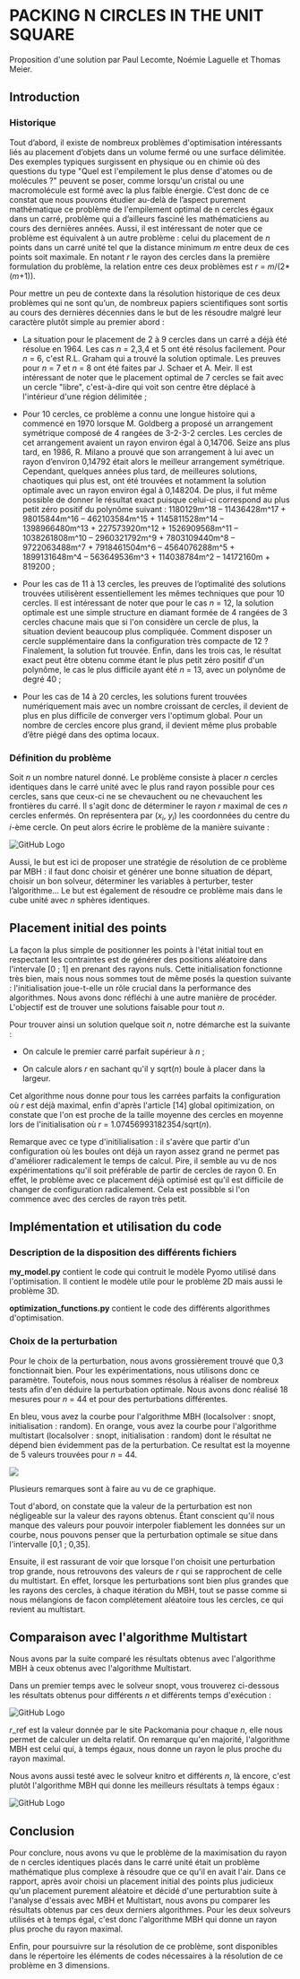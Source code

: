 # PACKING N CIRCLES IN THE UNIT SQUARE

Proposition d'une solution par Paul Lecomte, Noémie Laguelle et Thomas Meier.

## Introduction

### Historique

Tout d’abord, il existe de nombreux problèmes d'optimisation intéressants liés au placement d’objets dans un volume fermé ou une surface délimitée. Des exemples typiques surgissent en physique ou en chimie où des questions du type "Quel est l'empilement le plus dense d'atomes ou de molécules ?" peuvent se poser, comme lorsqu'un cristal ou une macromolécule est formé avec la plus faible énergie. C’est donc de ce constat que nous pouvons étudier au-delà de l’aspect purement mathématique ce problème de l'empilement optimal de n cercles égaux dans un carré, problème qui a d’ailleurs fasciné les mathématiciens au cours des dernières années. Aussi, il est intéressant de noter que ce problème est équivalent à un autre problème : celui du placement de *n* points dans un carré unité tel que la distance minimum *m* entre deux de ces points soit maximale. En notant *r* le rayon des cercles dans la première formulation du problème, la relation entre ces deux problèmes est *r* = *m*/(2*(*m*+1)).

Pour mettre un peu de contexte dans la résolution historique de ces deux problèmes qui ne sont qu’un, de nombreux papiers scientifiques sont sortis au cours des dernières décennies dans le but de les résoudre malgré leur caractère plutôt simple au premier abord :

-	La situation pour le placement de 2 à 9 cercles dans un carré a déjà été résolue en 1964. Les cas *n* = 2,3,4 et 5 ont été résolus facilement. Pour *n* = 6, c'est R.L. Graham qui a trouvé la solution optimale. Les preuves pour *n* = 7 et *n* = 8 ont été faites par J. Schaer et A. Meir. Il est intéressant de noter que le placement optimal de 7 cercles se fait avec un cercle "libre", c'est-à-dire qui voit son centre être déplacé à l'intérieur d'une région délimitée ;

-	Pour 10 cercles, ce problème a connu une longue histoire qui a commencé en 1970 lorsque M. Goldberg a proposé un arrangement symétrique composé de 4 rangées de 3-2-3-2 cercles. Les cercles de cet arrangement avaient un rayon environ égal à 0,14706. Seize ans plus tard, en 1986, R. Milano a prouvé que son arrangement à lui avec un rayon d’environ 0,14792 était alors le meilleur arrangement symétrique. Cependant, quelques années plus tard, de meilleures solutions, chaotiques qui plus est, ont été trouvées et notamment la solution optimale avec un rayon environ égal à 0,148204. De plus, il fut même possible de donner le résultat exact puisque celui-ci correspond au plus petit zéro positif du polynôme suivant : 1180129m^18 – 11436428m^17 + 98015844m^16 – 462103584m^15 + 1145811528m^14 – 1398966480m^13 + 227573920m^12 + 1526909568m^11 – 1038261808m^10 – 2960321792m^9 + 7803109440m^8 – 9722063488m^7 + 7918461504m^6 – 4564076288m^5 + 1899131648m^4 – 563649536m^3 + 114038784m^2 – 14172160m + 819200 ;

-	Pour les cas de 11 à 13 cercles, les preuves de l’optimalité des solutions trouvées utilisèrent essentiellement les mêmes techniques que pour 10 cercles. Il est intéressant de noter que pour le cas *n* = 12, la solution optimale est une simple structure en diamant formée de 4 rangées de 3 cercles chacune mais que si l'on considère un cercle de plus, la situation devient beaucoup plus compliquée. Comment disposer un cercle supplémentaire dans la configuration très compacte de 12 ? Finalement, la solution fut trouvée. Enfin, dans les trois cas, le résultat exact peut être obtenu comme étant le plus petit zéro positif d'un polynôme, le cas le plus difficile ayant été *n* = 13, avec un polynôme de degré 40 ;

-	Pour les cas de 14 à 20 cercles, les solutions furent trouvées numériquement mais avec un nombre croissant de cercles, il devient de plus en plus difficile de converger vers l'optimum global. Pour un nombre de cercles encore plus grand, il devient même plus probable d’être piégé dans des optima locaux.

### Définition du problème

Soit *n* un nombre naturel donné. Le problème consiste à placer *n* cercles identiques dans le carré unité avec le plus rand rayon possible pour ces cercles, sans que ceux-ci ne se chevauchent ou ne chevauchent les frontières du carré. Il s'agit donc de déterminer le rayon *r* maximal de ces *n* cercles enfermés. On représentera par (*x<sub>i</sub>*, *y<sub>i</sub>*) les coordonnées du centre du *i*-ème cercle. On peut alors écrire le problème de la manière suivante :

![GitHub Logo](/images/formules_mathematiques.png)

Aussi, le but est ici de proposer une stratégie de résolution de ce problème par MBH : il faut donc choisir et générer une bonne situation de départ, choisir un bon solveur, déterminer les variables à perturber, tester l’algorithme… Le but est également de résoudre ce problème mais dans le cube unité avec *n* sphères identiques.


## Placement initial des points

La façon la plus simple de positionner les points à l'état initial tout en respectant les contraintes est de générer des positions aléatoire dans l'intervale [0 ; 1] en prenant des rayons nuls. Cette initialisation fonctionne très bien, mais nous nous sommes tout de même posés la question suivante : l'initialisation joue-t-elle un rôle crucial dans la performance des algorithmes. Nous avons donc réfléchi à une autre manière de procéder. L'objectif est de trouver une solutions faisable pour tout *n*.

Pour trouver ainsi un solution quelque soit *n*, notre démarche est la suivante :

- On calcule le premier carré parfait supérieur à *n* ;

- On calcule alors *r* en sachant qu'il y sqrt(*n*) boule à placer dans la largeur.

Cet algorithme nous donne pour tous les carrées parfaits la configuration où *r* est déjà maximal, enfin d'après l'article [14] global opitimization, on constate que l'on est proche de la taille moyenne des cercles en moyenne lors de l'initialisation  où *r* = 1.07456993182354/sqrt(*n*).

Remarque avec ce type d'initilialisation : il s'avère que partir d'un configuration où les boules ont déjà un rayon assez grand ne permet pas d'améliorer radicalement le temps de calcul. Pire, il semble au vu de nos expérimentations qu'il soit préférable de partir de cercles de rayon 0. En effet, le problème avec ce placement déjà optimisé est qu'il est difficile  de changer de configuration radicalement. Cela est possibble si l'on commence avec des cercles de rayon très petit.


## Implémentation et utilisation du code

### Description de la disposition des différents fichiers

**my_model.py** contient le code qui contruit le modèle Pyomo utilisé dans l'optimisation. Il contient le modèle utile pour le problème 2D mais aussi le problème 3D.

**optimization_functions.py** contient le code des différents algorithmes d'optimisation.

### Choix de la perturbation

Pour le choix de la perturbation, nous avons grossièrement trouvé que 0,3 fonctionnait bien. Pour les expérimentations, nous utilisons donc ce paramètre. Toutefois, nous nous sommes résolus à réaliser de nombreux tests afin d'en déduire la perturbation optimale. Nous avons donc réalisé 18 mesures pour *n* = 44 et pour des perturbations différentes.

En bleu, vous avez la courbe pour l'algorithme MBH (localsolver : snopt, initialisation : random). En orange, vous avez la courbe pour l'algorithme multistart (localsolver : snopt, initialisation : random) dont le résultat ne dépend bien évidemment pas de la perturbation. Ce resultat est la moyenne de 5 valeurs trouvées pour *n* = 44.

![](/perturbation.png)

Plusieurs remarques sont à faire au vu de ce graphique.

Tout d'abord, on constate que la valeur de la perturbation est non négligeable sur la valeur des rayons obtenus. Étant conscient qu'il nous manque des valeurs pour pouvoir interpoler fiablement les données sur un courbe, nous pouvons penser que la perturbation optimale se situe dans l'intervalle [0,1 ; 0,35].

Ensuite, il est rassurant de voir que lorsque l'on choisit une perturbation trop grande, nous retrouvons des valeurs de *r* qui se rapprochent de celle du multistart. En effet, lorsque les perturbations sont bien plus grandes que les rayons des cercles, à chaque itération du MBH, tout se passe comme si nous mélangions de facon complétement aléatoire tous les cercles, ce qui revient au multistart.


## Comparaison avec l'algorithme Multistart

Nous avons par la suite comparé les résultats obtenus avec l'algorithme MBH à ceux obtenus avec l'algorithme Multistart. 

Dans un premier temps avec le solveur snopt, vous trouverez ci-dessous les résultats obtenus pour différents *n* et différents temps d'exécution :

![GitHub Logo](/images/comparaison_MBH_Multistart_snopt.png)

*r*_ref est la valeur donnée par le site Packomania pour chaque *n*, elle nous permet de calculer un delta relatif. On remarque qu'en majorité, l'algorithme MBH est celui qui, à temps égaux, nous donne un rayon le plus proche du rayon maximal.

Nous avons aussi testé avec le solveur knitro et différents *n*, là encore, c'est plutôt l'algorithme MBH qui donne les meilleurs résultats à temps égaux :

![GitHub Logo](/images/comparaison_MBH_Multistart_knitro.png)


## Conclusion

Pour conclure, nous avons vu que le problème de la maximisation du rayon de n cercles identiques placés dans le carré unité était un problème mathématique plus complexe à résoudre que ce qu'il en avait l'air. Dans ce rapport, après avoir choisi un placement initial des points plus judicieux qu'un placement purement aléatoire et décidé d'une perturabtion suite à l'analyse d'essais avec MBH et Multistart, nous avons pu comparer les résultats obtenus par ces deux derniers algorithmes. Pour les deux solveurs utilisés et à temps égal, c'est donc l'algorithme MBH qui donne un rayon plus proche du rayon maximal.

Enfin, pour poursuivre sur la résolution de ce problème, sont disponibles dans le répertoire les éléments de codes nécessaires à la résolution de ce problème en 3 dimensions.
